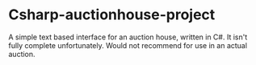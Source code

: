 # Csharp-auctionhouse-project
A simple text based interface for an auction house, written in C#. It isn't fully complete unfortunately. Would not recommend for use in an actual auction. 
